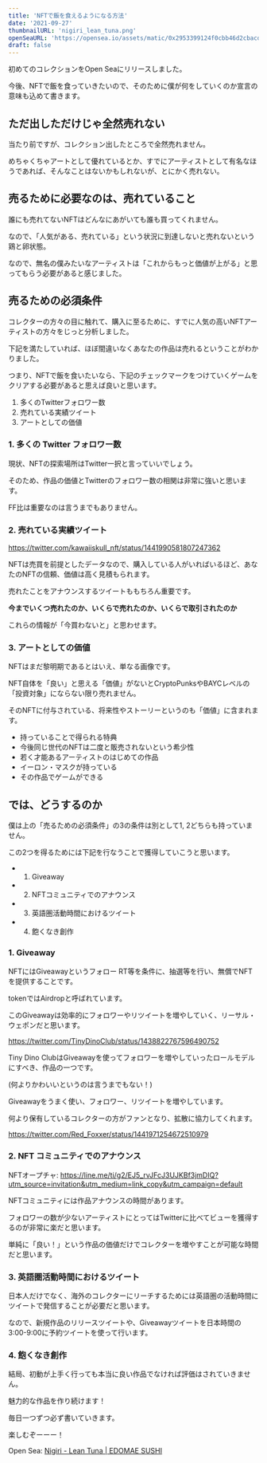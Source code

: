 ```yaml
---
title: 'NFTで飯を食えるようになる方法'
date: '2021-09-27'
thumbnailURL: 'nigiri_lean_tuna.png'
openSeaURL: 'https://opensea.io/assets/matic/0x2953399124f0cbb46d2cbacd8a89cf0599974963/80533188798899796897868278064969341025676140528266714365537697188912973217793'
draft: false
---
```


初めてのコレクションをOpen Seaにリリースしました。

今後、NFTで飯を食っていきたいので、そのために僕が何をしていくのか宣言の意味も込めて書きます。

## ただ出しただけじゃ全然売れない

当たり前ですが、コレクション出したところで全然売れません。

めちゃくちゃアートとして優れているとか、すでにアーティストとして有名なほうであれば、そんなことはないかもしれないが、とにかく売れない。

## 売るために必要なのは、売れていること

誰にも売れてないNFTはどんなにあがいても誰も買ってくれません。

なので、「人気がある、売れている」という状況に到達しないと売れないという鶏と卵状態。

なので、無名の僕みたいなアーティストは「これからもっと価値が上がる」と思ってもらう必要があると感じました。

## 売るための必須条件

コレクターの方々の目に触れて、購入に至るために、すでに人気の高いNFTアーティストの方々をじっと分析しました。

下記を満たしていれば、ほぼ間違いなくあなたの作品は売れるということがわかりました。

つまり、NFTで飯を食いたいなら、下記のチェックマークをつけていくゲームをクリアする必要があると思えば良いと思います。

1. 多くのTwitterフォロワー数
2. 売れている実績ツイート
3. アートとしての価値

### 1. 多くの Twitter フォロワー数

現状、NFTの探索場所はTwitter一択と言っていいでしょう。

そのため、作品の価値とTwitterのフォロワー数の相関は非常に強いと思います。

FF比は重要なのは言うまでもありません。

### 2. 売れている実績ツイート

<https://twitter.com/kawaiiskull_nft/status/1441990581807247362>

NFTは売買を前提としたデータなので、購入している人がいればいるほど、あなたのNFTの信頼、価値は高く見積もられます。

売れたことをアナウンスするツイートももちろん重要です。

**今までいくつ売れたのか、いくらで売れたのか、いくらで取引されたのか**

これらの情報が「今買わないと」と思わせます。

### 3. アートとしての価値

NFTはまだ黎明期であるとはいえ、単なる画像です。

NFT自体を「良い」と思える「価値」がないとCryptoPunksやBAYCレベルの「投資対象」にならない限り売れません。

そのNFTに付与されている、将来性やストーリーというのも「価値」に含まれます。

- 持っていることで得られる特典
- 今後同じ世代のNFTは二度と販売されないという希少性
- 若く才能あるアーティストのはじめての作品
- イーロン・マスクが持っている
- その作品でゲームができる

## では、どうするのか

僕は上の「売るための必須条件」の3の条件は別として1, 2どちらも持っていません。

この2つを得るためには下記を行なうことで獲得していこうと思います。

- 1. Giveaway
- 2. NFTコミュニティでのアナウンス
- 3. 英語圏活動時間におけるツイート
- 4. 飽くなき創作

### 1. Giveaway

NFTにはGiveawayというフォロー RT等を条件に、抽選等を行い、無償でNFTを提供することです。

tokenではAirdropと呼ばれています。

このGiveawayは効率的にフォロワーやリツイートを増やしていく、リーサル・ウェポンだと思います。

<https://twitter.com/TinyDinoClub/status/1438822767596490752>

Tiny Dino ClubはGiveawayを使ってフォロワーを増やしていったロールモデルにすべき、作品の一つです。

(何よりかわいいというのは言うまでもない！)

Giveawayをうまく使い、フォロワー、リツイートを増やしています。

何より保有しているコレクターの方がファンとなり、拡散に協力してくれます。

<https://twitter.com/Red_Foxxer/status/1441971254672510979>

### 2. NFT コミュニティでのアナウンス

NFTオープチャ: https://line.me/ti/g2/EJ5_rvJFcJ3UJKBf3jmDIQ?utm_source=invitation&utm_medium=link_copy&utm_campaign=default

NFTコミュニティには作品アナウンスの時間があります。

フォロワーの数が少ないアーティストにとってはTwitterに比べてビューを獲得するのが非常に楽だと思います。

単純に「良い！」という作品の価値だけでコレクターを増やすことが可能な時間だと思います。

### 3. 英語圏活動時間におけるツイート

日本人だけでなく、海外のコレクターにリーチするためには英語圏の活動時間にツイートで発信することが必要だと思います。

なので、新規作品のリリースツイートや、Giveawayツイートを日本時間の3:00-9:00に予約ツイートを使って行います。

### 4. 飽くなき創作

結局、初動が上手く行っても本当に良い作品でなければ評価はされていきません。

魅力的な作品を作り続けます！

毎日一つずつ必ず書いていきます。

楽しむぞーーー！

Open Sea: [Nigiri - Lean Tuna | EDOMAE SUSHI](https://opensea.io/assets/matic/0x2953399124f0cbb46d2cbacd8a89cf0599974963/80533188798899796897868278064969341025676140528266714365537697188912973217793)
